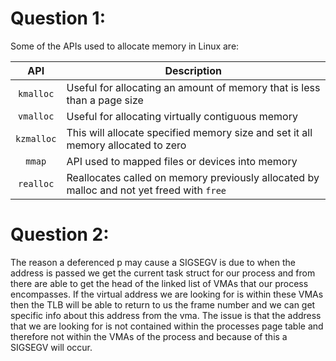 

# Question 1:
Some of the APIs used to allocate memory in Linux are:

|  API       | Description                                                                               |
|:----------:|-------------------------------------------------------------------------------------------|
| `kmalloc`  | Useful for allocating an amount of memory that is less than a page size                   |
| `vmalloc`  | Useful for allocating virtually contiguous memory                                         |
| `kzmalloc` | This will allocate specified memory size and set it all memory allocated to zero          |
| `mmap`     | API used to mapped files or devices into memory                                           |
| `realloc`  | Reallocates called on memory previously allocated by malloc and not yet freed with `free` |

# Question 2:
The reason a deferenced p may cause a SIGSEGV is due to when the address is passed we get the current task struct for our process
and from there are able to get the head of the linked list of VMAs that our process encompasses. If the virtual address we are 
looking for is within these VMAs then the TLB will be able to return to us the frame number and we can get specific info about this address
from the vma. The issue is that the address that we are looking for is not contained within the processes page table and therefore 
not within the VMAs of the process and because of this a SIGSEGV will occur.


